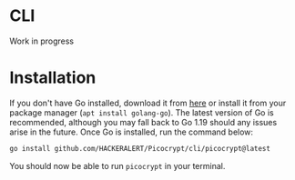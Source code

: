 # CLI
Work in progress

# Installation
If you don't have Go installed, download it from <a href="https://go.dev/dl/">here</a> or install it from your package manager (`apt install golang-go`). The latest version of Go is recommended, although you may fall back to Go 1.19 should any issues arise in the future. Once Go is installed, run the command below:

```bash
go install github.com/HACKERALERT/Picocrypt/cli/picocrypt@latest
```

You should now be able to run `picocrypt` in your terminal.
